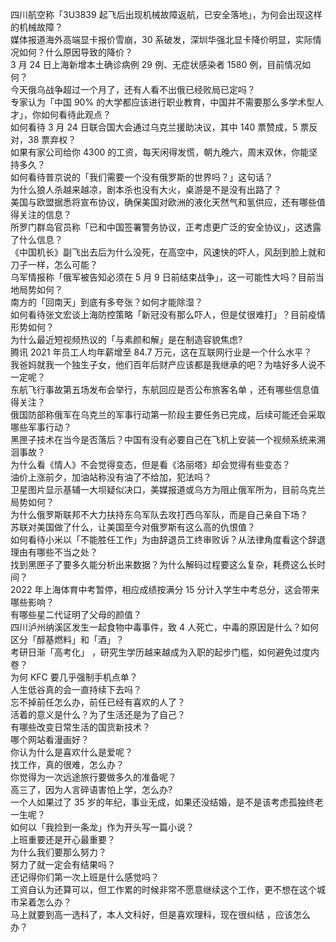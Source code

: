 四川航空称「3U3839 起飞后出现机械故障返航，已安全落地」，为何会出现这样的机械故障？  
媒体报道海外高端显卡报价雪崩，30 系破发，深圳华强北显卡降价明显，实际情况如何？什么原因导致的降价？  
3 月 24 日上海新增本土确诊病例 29 例、无症状感染者 1580 例，目前情况如何？  
今天俄乌战争超过一个月了，还有人看不出俄已经败局已定吗？  
专家认为「中国 90% 的大学都应该进行职业教育，中国并不需要那么多学术型人才」，你如何看待此观点？  
如何看待 3 月 24 日联合国大会通过乌克兰援助决议，其中 140 票赞成，5 票反对，38 票弃权？  
如果有家公司给你 4300 的工资，每天闲得发慌，朝九晚六，周末双休，你能坚持多久？  
如何看待普京说的「我们需要一个没有俄罗斯的世界吗？」这句话？  
为什么狼人杀越来越凉，剧本杀也没有大火，桌游是不是没有出路了？  
美国与欧盟据悉将宣布协议，确保美国对欧洲的液化天然气和氢供应，还有哪些值得关注的信息？  
所罗门群岛官员称「已和中国签署警务协议，正考虑更广泛的安全协议」，这透露了什么信息？  
《中国机长》副飞出去后为什么没死，在高空中，风速快的吓人，风刮到脸上就和刀子一样，怎么可能？  
乌军情报称「俄军被告知必须在 5 月 9 日前结束战争」，这一可能性大吗？目前当地局势如何？  
南方的「回南天」到底有多夸张？如何才能除湿？  
如何看待张文宏谈上海防控策略「新冠没有那么吓人，但是仗很难打」？目前疫情形势如何？  
为什么最近短视频热议的「与素颜和解」是在制造容貌焦虑?  
腾讯 2021 年员工人均年薪增至 84.7 万元，这在互联网行业是一个什么水平？  
我爸妈就我一个独生子女，他们百年后财产应该都是我继承的吧？为啥好多人说不一定呢？  
东航飞行事故第五场发布会举行，东航回应是否公布旅客名单 ，还有哪些信息值得关注？  
俄国防部称俄军在乌克兰的军事行动第一阶段主要任务已完成，后续可能还会采取哪些军事行动？  
黑匣子技术在当今是否落后？中国有没有必要自己在飞机上安装一个视频系统来溯洄事故？  
为什么看《情人》不会觉得变态，但是看《洛丽塔》却会觉得有些变态？  
油价上涨前夕，加油站称没有油了不给加，犯法吗？  
卫星图片显示基辅一大坝疑似决口，美媒报道或乌方为阻止俄军所为，目前乌克兰局势如何？  
为什么俄罗斯联邦不大力扶持东乌军队去攻打西乌军队，而是自己亲自下场？  
苏联对美国做了什么，让美国至今对俄罗斯有这么高的仇恨值？  
如何看待小米以「不能胜任工作」为由辞退员工终审败诉？从法律角度看这个辞退理由有哪些不当之处？  
找到黑匣子了要多久能分析出来数据？为什么解码过程要这么复杂，耗费这么长时间？  
2022 年上海体育中考暂停，相应成绩按满分 15 分计入学生中考总分，这会带来哪些影响？  
有哪些星二代证明了父母的颜值？  
四川泸州纳溪区发生一起食物中毒事件，致 4 人死亡，中毒的原因是什么？如何区分「醇基燃料」和「酒」？  
考研日渐「高考化」 ，研究生学历越来越成为入职的起步门槛，如何避免过度内卷？  
为何 KFC 要几乎强制手机点单？  
人生低谷真的会一直持续下去吗？  
忘不掉前任怎么办，前任已经有喜欢的人了？  
活着的意义是什么？为了生活还是为了自己？  
有哪些改变日常生活的国货新技术？  
哪个网站看漫画好？  
你认为什么是喜欢什么是爱呢？  
找工作，真的很难，怎么办？  
你觉得为一次远途旅行要做多久的准备呢？  
高三了，因为人言碎语害怕上学，怎么办?  
一个人如果过了 35 岁的年纪，事业无成，如果还没结婚，是不是该考虑孤独终老一生呢？  
如何以「我捡到一条龙」作为开头写一篇小说？  
上班重要还是开心最重要？  
为什么我们要那么努力？  
努力了就一定会有结果吗？  
还记得你们第一次上班是什么感觉吗？  
工资自认为还算可以，但工作累的时候非常不愿意继续这个工作，更不想在这个城市呆着怎么办？  
马上就要到高一选科了，本人文科好，但是喜欢理科，现在很纠结 ，应该怎么办？  
